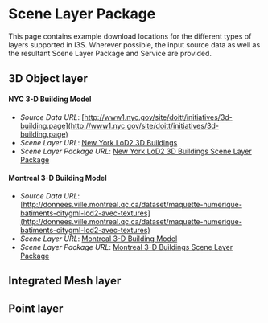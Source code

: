 # Scene Layer Package

This page contains example download locations for the different types of layers supported in I3S. Wherever possible, the input source data as well as the resultant Scene Layer Package and Service are provided.


## 3D Object layer

#### NYC 3-D Building Model

- *Source Data URL*: [http://www1.nyc.gov/site/doitt/initiatives/3d-building.page](http://www1.nyc.gov/site/doitt/initiatives/3d-building.page)
- *Scene Layer URL*: [New York LoD2 3D Buildings](https://tiles.arcgis.com/tiles/z2tnIkrLQ2BRzr6P/arcgis/rest/services/New_York_LoD2_3D_Buildings/SceneServer)
- *Scene Layer Package URL*: [New York LoD2 3D Buildings Scene Layer Package](http://www.arcgis.com/home/item.html?id=ecb909417e1e4b36b2db9c7de14f3575)

#### Montreal 3-D Building Model

- *Source Data URL*:  [http://donnees.ville.montreal.qc.ca/dataset/maquette-numerique-batiments-citygml-lod2-avec-textures](http://donnees.ville.montreal.qc.ca/dataset/maquette-numerique-batiments-citygml-lod2-avec-textures)
- *Scene Layer URL*: [Montreal 3-D Building Model](https://tiles.arcgis.com/tiles/P3ePLMYs2RVChkJx/arcgis/rest/services/Building_Montreal/SceneServer)
- *Scene Layer Package URL*: [Montreal 3-D Buildings Scene Layer Package](https://www.arcgis.com/home/item.html?id=3f4f5ac3037043b1a1e1f39b6fd99e49)

## Integrated Mesh layer


## Point layer
